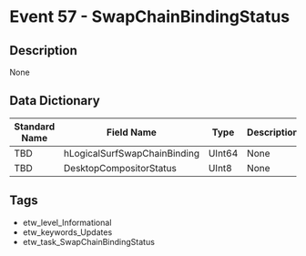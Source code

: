 # Event 57 - SwapChainBindingStatus

## Description
None

## Data Dictionary
|Standard Name|Field Name|Type|Description|Sample Value|
|---|---|---|---|---|
|TBD|hLogicalSurfSwapChainBinding|UInt64|None|`None`|
|TBD|DesktopCompositorStatus|UInt8|None|`None`|

## Tags
* etw_level_Informational
* etw_keywords_Updates
* etw_task_SwapChainBindingStatus